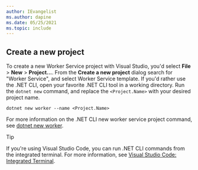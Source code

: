 ```yaml
---
author: IEvangelist
ms.author: dapine
ms.date: 05/25/2021
ms.topic: include
---
```


## Create a new project

To create a new Worker Service project with Visual Studio, you'd select **File** > **New** > **Project...**. From the **Create a new project** dialog search for "Worker Service", and select Worker Service template. If you'd rather use the .NET CLI, open your favorite .NET CLI tool in a working directory. Run the `dotnet new` command, and replace the `<Project.Name>` with your desired project name.

```dotnetcli
dotnet new worker --name <Project.Name>
```

For more information on the .NET CLI new worker service project command, see [dotnet new worker](../../tools/dotnet-new-sdk-templates.md#web-others).

> [!TIP]
> If you're using Visual Studio Code, you can run .NET CLI commands from the integrated terminal. For more information, see [Visual Studio Code: Integrated Terminal](https://code.visualstudio.com/docs/editor/integrated-terminal).
